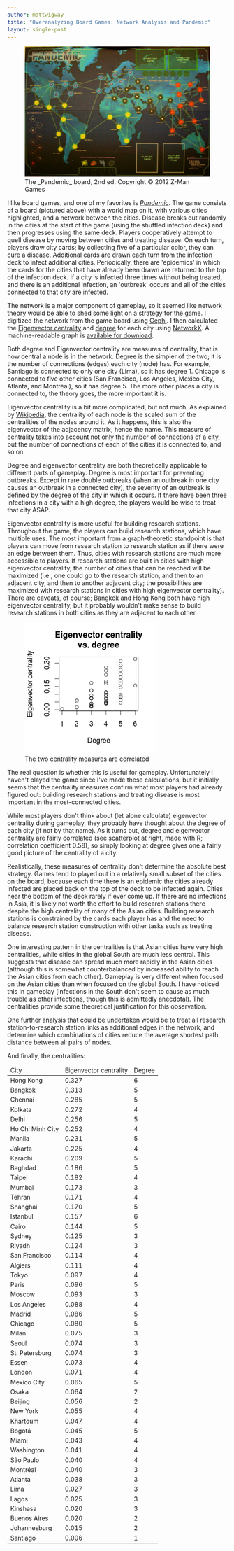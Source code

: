 ```yaml
---
author: mattwigway
title: "Overanalyzing Board Games: Network Analysis and Pandemic"
layout: single-post
---
```


<figure>
  <img src="/img/2014/03/26/pandemic_board.jpg" /><br/>
  <caption>The _Pandemic_ board, 2nd ed. Copyright &copy; 2012 Z-Man Games</caption>
</figure>

I like board games, and one of my favorites is [_Pandemic_](http://en.wikipedia.org/wiki/Pandemic_%28board_game%29). The game consists of a board (pictured above) with a world map on it, with various cities highlighted, and a network between the cities. Disease breaks out randomly in the cities at the start of the game (using the shuffled infection deck) and then progresses using the same deck. Players cooperatively attempt to quell disease by moving between cities and treating disease. On each turn, players draw city cards; by collecting five of a particular color, they can cure a disease. Additional cards are drawn each turn from the infection deck to infect additional cities. Periodically, there are 'epidemics' in which the cards for the cities that have already been drawn are returned to the top of the infection deck. If a city is infected three times without being treated, and there is an additional infection, an 'outbreak' occurs and all of the cities connected to that city are infected.

The network is a major component of gameplay, so it seemed like network theory would be able to shed some light on a strategy for the game. I digitized the network from the game board using [Gephi](http://www.gephi.org). I then calculated the [Eigenvector centrality](http://en.wikipedia.org/wiki/Centrality#Eigenvector_centrality) and [degree](http://en.wikipedia.org/wiki/Degree_%28graph_theory%29) for each city using [NetworkX](http://networkx.github.io/). A machine-readable graph is [available for download](/download/pandemic.graphml).

Both degree and Eigenvector centrality are measures of centrality, that is how central a node is in the network. Degree is the simpler of the two; it is the number of connections (edges) each city (node) has. For example, Santiago is connected to only one city (Lima), so it has degree 1. Chicago is connected to five other cities (San Francisco, Los Angeles, Mexico City, Atlanta, and Montréal), so it has degree 5. The more other places a city is connected to, the theory goes, the more important it is.

Eigenvector centrality is a bit more complicated, but not much. As explained by [Wikipedia](http://en.wikipedia.org/wiki/Centrality#Eigenvector_centrality), the centrality of each node is the scaled sum of the centralities of the nodes around it. As it happens, this is also the eigenvector of the adjacency matrix, hence the name. This measure of centrality takes into account not only the number of connections of a city, but the number of connections of each of the cities it is connected to, and so on.

Degree and eigenvector centrality are both theoretically applicable to different parts of gameplay. Degree is most important for preventing outbreaks. Except in rare double outbreaks (when an outbreak in one city causes an outbreak in a connected city), the severity of an outbreak is defined by the degree of the city in which it occurs. If there have been three infections in a city with a high degree, the players would be wise to treat that city ASAP.

Eigenvector centrality is more useful for building research stations. Throughout the game, the players can build research stations, which have multiple uses. The most important from a graph-theoretic standpoint is that players can move from research station to research station as if there were an edge between them. Thus, cities with research stations are much more accessible to players. If research stations are built in cities with high eigenvector centrality, the number of cities that can be reached will be maximized (i.e., one could go to the research station, and then to an adjacent city, and then to another adjacent city; the possibilities are maximized with research stations in cities with high eigenvector centrality). There are caveats, of course; Bangkok and Hong Kong both have high eigenvector centrality, but it probably wouldn't make sense to build research stations in both cities as they are adjacent to each other.

<figure class="pull-right">
  <img src="/img/2014/03/26/centrality.png" /><br/>
  <caption>The two centrality measures are correlated</caption>
</figure>

The real question is whether this is useful for gameplay. Unfortunately I haven't played the game since I've made these calculations, but it initially seems that the centrality measures confirm what most players had already figured out: building research stations and treating disease is most important in the most-connected cities.

While most players don't think about (let alone calculate) eigenvector centrality during gameplay, they probably have thought about the degree of each city (if not by that name). As it turns out, degree and eigenvector centrality are fairly correlated (see scatterplot at right, made with [R](http://www.r-project.org); correlation coefficient 0.58), so simply looking at degree gives one a fairly good picture of the centrality of a city.

Realistically, these measures of centrality don't determine the absolute best strategy. Games tend to played out in a relatively small subset of the cities on the board, because each time there is an epidemic the cities already infected are placed back on the top of the deck to be infected again. Cities near the bottom of the deck rarely if ever come up. If there are no infections in Asia, it is likely not worth the effort to build research stations there despite the high centrality of many of the Asian cities. Building research stations is constrained by the cards each player has and the need to balance research station construction with other tasks such as treating disease.

One interesting pattern in the centralities is that Asian cities have very high centralities, while cities in the global South are much less central. This suggests that disease can spread much more rapidly in the Asian cities (although this is somewhat counterbalanced by increased ability to reach the Asian cities from each other). Gameplay is very different when focused on the Asian cities than when focused on the global South. I have noticed this in gameplay (infections in the South don't seem to cause as much trouble as other infections, though this is admittedly anecdotal). The centralities provide some theoretical justification for this observation.

One further analysis that could be undertaken would be to treat all research station-to-research station links as additional edges in the network, and determine which combinations of cities reduce the average shortest path distance between all pairs of nodes.

And finally, the centralities:

<table class="table table-condensed"><thead>
<tr><td>City</td><td>Eigenvector centrality</td><td>Degree</td></tr>
</thead><tbody>
<tr><td>Hong Kong</td><td>0.327</td><td>6</td></tr>
<tr><td>Bangkok</td><td>0.313</td><td>5</td></tr>
<tr><td>Chennai</td><td>0.285</td><td>5</td></tr>
<tr><td>Kolkata</td><td>0.272</td><td>4</td></tr>
<tr><td>Delhi</td><td>0.256</td><td>5</td></tr>
<tr><td>Ho Chi Minh City</td><td>0.252</td><td>4</td></tr>
<tr><td>Manila</td><td>0.231</td><td>5</td></tr>
<tr><td>Jakarta</td><td>0.225</td><td>4</td></tr>
<tr><td>Karachi</td><td>0.209</td><td>5</td></tr>
<tr><td>Baghdad</td><td>0.186</td><td>5</td></tr>
<tr><td>Taipei</td><td>0.182</td><td>4</td></tr>
<tr><td>Mumbai</td><td>0.173</td><td>3</td></tr>
<tr><td>Tehran</td><td>0.171</td><td>4</td></tr>
<tr><td>Shanghai</td><td>0.170</td><td>5</td></tr>
<tr><td>Istanbul</td><td>0.157</td><td>6</td></tr>
<tr><td>Cairo</td><td>0.144</td><td>5</td></tr>
<tr><td>Sydney</td><td>0.125</td><td>3</td></tr>
<tr><td>Riyadh</td><td>0.124</td><td>3</td></tr>
<tr><td>San Francisco</td><td>0.114</td><td>4</td></tr>
<tr><td>Algiers</td><td>0.111</td><td>4</td></tr>
<tr><td>Tokyo</td><td>0.097</td><td>4</td></tr>
<tr><td>Paris</td><td>0.096</td><td>5</td></tr>
<tr><td>Moscow</td><td>0.093</td><td>3</td></tr>
<tr><td>Los Angeles</td><td>0.088</td><td>4</td></tr>
<tr><td>Madrid</td><td>0.086</td><td>5</td></tr>
<tr><td>Chicago</td><td>0.080</td><td>5</td></tr>
<tr><td>Milan</td><td>0.075</td><td>3</td></tr>
<tr><td>Seoul</td><td>0.074</td><td>3</td></tr>
<tr><td>St. Petersburg</td><td>0.074</td><td>3</td></tr>
<tr><td>Essen</td><td>0.073</td><td>4</td></tr>
<tr><td>London</td><td>0.071</td><td>4</td></tr>
<tr><td>Mexico City</td><td>0.065</td><td>5</td></tr>
<tr><td>Osaka</td><td>0.064</td><td>2</td></tr>
<tr><td>Beijing</td><td>0.056</td><td>2</td></tr>
<tr><td>New York</td><td>0.055</td><td>4</td></tr>
<tr><td>Khartoum</td><td>0.047</td><td>4</td></tr>
<tr><td>Bogotá</td><td>0.045</td><td>5</td></tr>
<tr><td>Miami</td><td>0.043</td><td>4</td></tr>
<tr><td>Washington</td><td>0.041</td><td>4</td></tr>
<tr><td>São Paulo</td><td>0.040</td><td>4</td></tr>
<tr><td>Montréal</td><td>0.040</td><td>3</td></tr>
<tr><td>Atlanta</td><td>0.038</td><td>3</td></tr>
<tr><td>Lima</td><td>0.027</td><td>3</td></tr>
<tr><td>Lagos</td><td>0.025</td><td>3</td></tr>
<tr><td>Kinshasa</td><td>0.020</td><td>3</td></tr>
<tr><td>Buenos Aires</td><td>0.020</td><td>2</td></tr>
<tr><td>Johannesburg</td><td>0.015</td><td>2</td></tr>
<tr><td>Santiago</td><td>0.006</td><td>1</td></tr>
</tbody></table>
